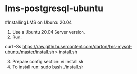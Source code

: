 # lms-postgresql-ubuntu

#Installing LMS on Ubuntu 20.04
1. Use a Ubuntu 20.04 Server version.
2. Run:

curl -Ss  https://raw.githubusercontent.com/darton/lms-mysql-ubuntu/master/install.sh > install.sh

3. Prepare config section: vi install.sh 
4. To install run: sudo bash ./install.sh

